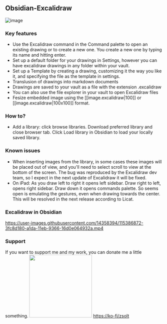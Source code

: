 ## Obsidian-Excalidraw
![image](https://user-images.githubusercontent.com/14358394/115391516-d9df4880-a1df-11eb-95a9-cad850cdf9fc.png)

### Key features
- Use the Excalidraw command in the Command palette to open an existing drawing or to create a new one. You create a new one by typing its name and hitting enter.
- Set up a default folder for your drawings in Settings, however you can have excalidraw drawings in any folder within your vault.
- Set up a Template by creating a drawing, customizing it the way you like it, and specifying the file as the template in settings.
- Translusion of drawings into markdown documents
- Drawings are saved to your vault as a file with the extension .excalidraw
- You can also use the file explorer in your vault to open Excalidraw files
- Fesize embedded image using the [[image.excalidraw|100]] or [[image.excalidraw|100x100]] format.

### How to?
- Add a library: click browse libraries. Download preferred library and close browser tab. Click Load library in Obsidian to load your locally saved library.

### Known issues
- When inserting images from the library, in some cases these images will be placed out of view, and you'll need to select scroll to view at the bottom of the screen. The bug was reproduced by the Excalidraw dev team, so I expect in the next update of Excalidraw it will be fixed.
- On iPad: As you draw left to right it opens left sidebar. Draw right to left, opens right sidebar. Draw down it opens commands palette. So seems open is emulating the gestures, even when drawing towards the center. This will be resolved in the next release according to Licat.

### Excalidraw in Obsidian
https://user-images.githubusercontent.com/14358394/115386872-3fc8d180-a1da-11eb-9366-16d0e064932a.mp4

### Support
If you want to support me and my work, you can donate me a little something.
[<img src="https://user-images.githubusercontent.com/14358394/115450238-f39e8100-a21b-11eb-89d0-fa4b82cdbce8.png" width="200">](https://ko-fi.com/zsolt)
[https://ko-fi/zsolt](https://ko-fi.com/zsolt)
